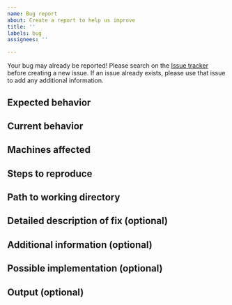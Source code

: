 ```yaml
---
name: Bug report
about: Create a report to help us improve
title: ''
labels: bug
assignees: ''

---
```


<!-- Please remove unwanted/unrelated/irrelevant information such as comments.
Please copy any output files into a public Github gist (see https://gist.github.com/) and link to the gist, rather than relying on paths that might change. -->

Your bug may already be reported!
Please search on the [Issue tracker](https://github.com/NOAA-GSL/mpas_app/issues) before creating a new issue. 
If an issue already exists, please use that issue to add any additional information.

## Expected behavior
<!-- Tell us what should happen. -->

## Current behavior
<!-- Tell us what happens instead of the expected behavior. -->

## Machines affected
<!--- Please provide any relevant information about your setup, including machine/compiler combination. -->
<!-- Reference other issues or PRs in other repositories that this issue is related to, and how they are related. -->

## Steps to reproduce
<!--- Provide a link to a live example, a code snippet, and/or an explicit set of steps to reproduce this bug.
1. Step 1
2. Step 2
3. See the bug... -->

## Path to working directory
<!-- Provide the path to your files on disk. -->

## Detailed description of fix (optional)
<!--- Provide a detailed description of the change or addition you are proposing. -->

## Additional information (optional)
<!-- Any other relevant information that we should know to correctly understand and reproduce the issue. 
Please describe in as much detail as possible. -->

## Possible implementation (optional)
<!--- Suggest an idea for implementing addition or change. -->

## Output (optional)
<!-- Please include any relevant log files, screenshots or other output here. -->
